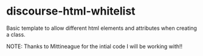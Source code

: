 # discourse-html-whitelist
Basic template to allow different html elements and attributes when creating a class.

NOTE: Thanks to Mittineague for the intial code I will be working with!!
